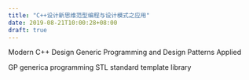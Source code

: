 ```yaml
---
title: "C++设计新思维范型编程与设计模式之应用"
date: 2019-08-21T10:00:28+08:00
draft: true
---
```


Modern C++ Design
Generic Programming and Design Patterns Applied


GP generica programming
STL standard template library

